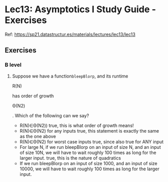 # Lec13: Asymptotics I Study Guide - Exercises 

Ref: https://sp21.datastructur.es/materials/lectures/lec13/lec13

## Exercises

### B level

1. Suppose we have a function`bleepBlorp`, and its runtime

    

   R(N)

    

   has order of growth

    

   Θ(N2)

   . Which of the following can we say?

   - R(N)∈Θ(N2)) true, this is what order of growth means!
   - R(N)∈Θ(N2) for any inputs true, this statement is exactly the same as the one above
   - R(N)∈Θ(N2) for worst case inputs true, since also true for ANY input
   - For large N, if we run bleepBlorp on an input of size N, and an input of size 10N, we will have to wait roughly 100 times as long for the larger input. true, this is the nature of quadratics
   - If we run bleepBlorp on an input of size 1000, and an input of size 10000, we will have to wait roughly 100 times as long for the larger input.